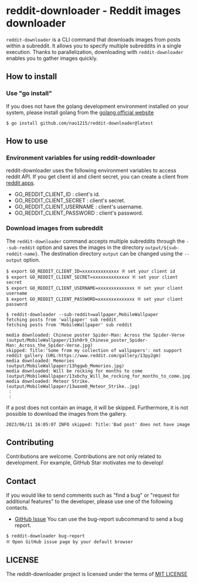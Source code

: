 # reddit-downloader - Reddit images downloader
`reddit-downloader` is a CLI command that downloads images from posts within a subreddit. It allows you to specify multiple subreddits in a single execution. Thanks to parallelization, downloading with `reddit-downloader` enables you to gather images quickly.


## How to install
### Use "go install"
If you does not have the golang development environment installed on your system, please install golang from the [golang official website](https://go.dev/doc/install)

```
$ go install github.com/nao1215/reddit-downloader@latest
```

## How to use
### Environment variables for using reddit-downloader
reddit-downloader uses the following environment variables to access reddit API. If you get client id and client secret, you can create a client from [reddit apps](https://www.reddit.com/prefs/apps).
- GO_REDDIT_CLIENT_ID : client's id.
- GO_REDDIT_CLIENT_SECRET : client's secret.
- GO_REDDIT_CLIENT_USERNAME : client's username.
- GO_REDDIT_CLIENT_PASSWORD : client's password.

### Download images from subreddit
The `reddit-downloader` command accepts multiple subreddits through the `--sub-reddit` option and saves the images in the directory `output/${sub-reddit-name}`. The destination directory `output` can be changed using the `--output` option.
```
$ export GO_REDDIT_CLIENT_ID=xxxxxxxxxxxxxx ※ set your client id
$ export GO_REDDIT_CLIENT_SECRET=xxxxxxxxxxxxxx ※ set your client secret
$ export GO_REDDIT_CLIENT_USERNAME=xxxxxxxxxxxxxx ※ set your client username
$ export GO_REDDIT_CLIENT_PASSWORD=xxxxxxxxxxxxxx ※ set your client password

$ reddit-downloader --sub-reddit=wallpaper,MobileWallpaper
fetching posts from 'wallpaper' sub reddit
fetching posts from 'MobileWallpaper' sub reddit

media downloaded: Chinese poster Spider-Man: Across the Spider-Verse (output/MobileWallpaper/13sh0r9_Chinese_poster_Spider-Man:_Across_the_Spider-Verse.jpg)
skipped: Title:'Some from my collection of wallpapers': not support reddit gallery (URL:https://www.reddit.com/gallery/13py2gm)
media downloaded: Memories (output/MobileWallpaper/13hggwb_Memories.jpg)
media downloaded: Will be rocking for months to come (output/MobileWallpaper/13xbchy_Will_be_rocking_for_months_to_come.jpg)
media downloaded: Meteor Strike. (output/MobileWallpaper/13waxm0_Meteor_Strike..jpg)
 :
 :
```

If a post does not contain an image, it will be skipped. Furthermore, it is not possible to download the images from the gallery.
```
2023/06/11 16:05:07 INFO skipped: Title:'Bad post' does not have image
```

## Contributing
Contributions are welcome. Contributions are not only related to development. For example, GitHub Star motivates me to develop!

## Contact
If you would like to send comments such as "find a bug" or "request for additional features" to the developer, please use one of the following contacts.

- [GitHub Issue](https://github.com/nao1215/reddit-downloader/issues)
You can use the bug-report subcommand to send a bug report.

```
$ reddit-downloader bug-report
※ Open GitHub issue page by your default browser
```

## LICENSE
The reddit-downloader project is licensed under the terms of [MIT LICENSE](./LICENSE)
